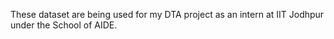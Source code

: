 These dataset are being used for my DTA project as an intern at IIT Jodhpur under the School of AIDE.
